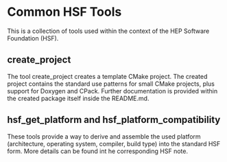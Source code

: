 # Common HSF Tools

This is a collection of tools used within the context of the HEP
Software Foundation (HSF).

## create_project
The tool create_project creates a template CMake project. The created project
contains the standard use patterns for small CMake projects, plus support for
Doxygen and CPack. Further documentation is provided within the created
package itself inside the README.md.

## hsf_get_platform and hsf_platform_compatibility
These tools provide a way to derive and assemble the used platform
(architecture, operating system, compiler, build type) into the standard HSF form.
More details can be found int he corresponding HSF note.
